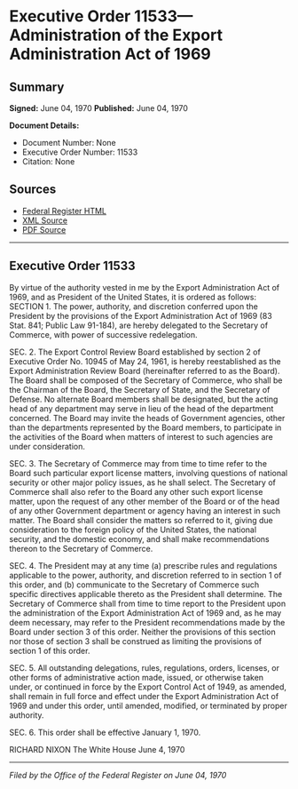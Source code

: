 # Executive Order 11533—Administration of the Export Administration Act of 1969

## Summary

**Signed:** June 04, 1970
**Published:** June 04, 1970

**Document Details:**
- Document Number: None
- Executive Order Number: 11533
- Citation: None

## Sources
- [Federal Register HTML](https://www.presidency.ucsb.edu/documents/executive-order-11533-administration-the-export-administration-act-1969)
- [XML Source](None)
- [PDF Source](None)

---

## Executive Order 11533

By virtue of the authority vested in me by the Export Administration Act of 1969, and as President of the United States, it is ordered as follows:
SECTION 1. The power, authority, and discretion conferred upon the President by the provisions of the Export Administration Act of 1969 (83 Stat. 841; Public Law 91-184), are hereby delegated to the Secretary of Commerce, with power of successive redelegation.

SEC. 2. The Export Control Review Board established by section 2 of Executive Order No. 10945 of May 24, 1961, is hereby reestablished as the Export Administration Review Board (hereinafter referred to as the Board). The Board shall be composed of the Secretary of Commerce, who shall be the Chairman of the Board, the Secretary of State, and the Secretary of Defense. No alternate Board members shall be designated, but the acting head of any department may serve in lieu of the head of the department concerned. The Board may invite the heads of Government agencies, other than the departments represented by the Board members, to participate in the activities of the Board when matters of interest to such agencies are under consideration.

SEC. 3. The Secretary of Commerce may from time to time refer to the Board such particular export license matters, involving questions of national security or other major policy issues, as he shall select. The Secretary of Commerce shall also refer to the Board any other such export license matter, upon the request of any other member of the Board or of the head of any other Government department or agency having an interest in such matter. The Board shall consider the matters so referred to it, giving due consideration to the foreign policy of the United States, the national security, and the domestic economy, and shall make recommendations thereon to the Secretary of Commerce.

SEC. 4. The President may at any time (a) prescribe rules and regulations applicable to the power, authority, and discretion referred to in section 1 of this order, and (b) communicate to the Secretary of Commerce such specific directives applicable thereto as the President shall determine. The Secretary of Commerce shall from time to time report to the President upon the administration of the Export Administration Act of 1969 and, as he may deem necessary, may refer to the President recommendations made by the Board under section 3 of this order. Neither the provisions of this section nor those of section 3 shall be construed as limiting the provisions of section 1 of this order.

SEC. 5. All outstanding delegations, rules, regulations, orders, licenses, or other forms of administrative action made, issued, or otherwise taken under, or continued in force by the Export Control Act of 1949, as amended, shall remain in full force and effect under the Export Administration Act of 1969 and under this order, until amended, modified, or terminated by proper authority.

SEC. 6. This order shall be effective January 1, 1970.

RICHARD NIXON
The White House
June 4, 1970

---

*Filed by the Office of the Federal Register on June 04, 1970*
